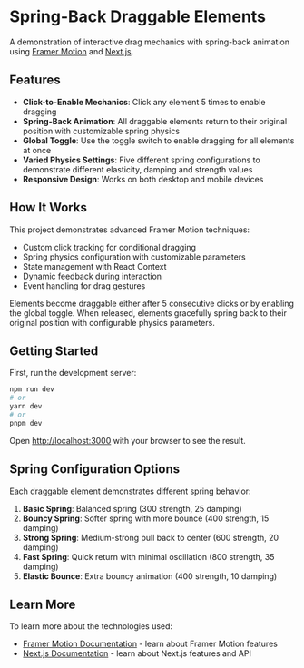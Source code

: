 # Spring-Back Draggable Elements

A demonstration of interactive drag mechanics with spring-back animation using [Framer Motion](https://www.framer.com/motion/) and [Next.js](https://nextjs.org).


## Features

- **Click-to-Enable Mechanics**: Click any element 5 times to enable dragging
- **Spring-Back Animation**: All draggable elements return to their original position with customizable spring physics
- **Global Toggle**: Use the toggle switch to enable dragging for all elements at once
- **Varied Physics Settings**: Five different spring configurations to demonstrate different elasticity, damping and strength values
- **Responsive Design**: Works on both desktop and mobile devices

## How It Works

This project demonstrates advanced Framer Motion techniques:

- Custom click tracking for conditional dragging
- Spring physics configuration with customizable parameters
- State management with React Context
- Dynamic feedback during interaction
- Event handling for drag gestures

Elements become draggable either after 5 consecutive clicks or by enabling the global toggle. When released, elements gracefully spring back to their original position with configurable physics parameters.

## Getting Started

First, run the development server:

```bash
npm run dev
# or
yarn dev
# or
pnpm dev
```

Open [http://localhost:3000](http://localhost:3000) with your browser to see the result.

## Spring Configuration Options

Each draggable element demonstrates different spring behavior:

1. **Basic Spring**: Balanced spring (300 strength, 25 damping)
2. **Bouncy Spring**: Softer spring with more bounce (400 strength, 15 damping)
3. **Strong Spring**: Medium-strong pull back to center (600 strength, 20 damping)
4. **Fast Spring**: Quick return with minimal oscillation (800 strength, 35 damping)
5. **Elastic Bounce**: Extra bouncy animation (400 strength, 10 damping)

## Learn More

To learn more about the technologies used:

- [Framer Motion Documentation](https://www.framer.com/motion/introduction/) - learn about Framer Motion features
- [Next.js Documentation](https://nextjs.org/docs) - learn about Next.js features and API
